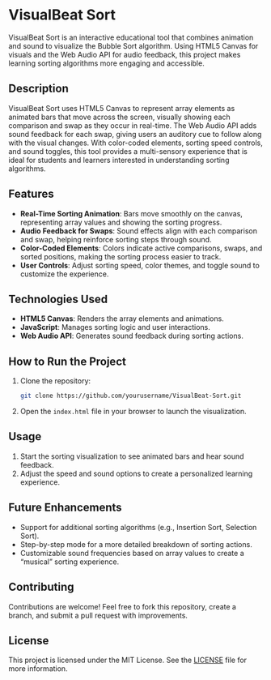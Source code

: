 # VisualBeat Sort

VisualBeat Sort is an interactive educational tool that combines animation and sound to visualize the Bubble Sort algorithm. Using HTML5 Canvas for visuals and the Web Audio API for audio feedback, this project makes learning sorting algorithms more engaging and accessible.

## Description

VisualBeat Sort uses HTML5 Canvas to represent array elements as animated bars that move across the screen, visually showing each comparison and swap as they occur in real-time. The Web Audio API adds sound feedback for each swap, giving users an auditory cue to follow along with the visual changes. With color-coded elements, sorting speed controls, and sound toggles, this tool provides a multi-sensory experience that is ideal for students and learners interested in understanding sorting algorithms.

## Features

- **Real-Time Sorting Animation**: Bars move smoothly on the canvas, representing array values and showing the sorting progress.
- **Audio Feedback for Swaps**: Sound effects align with each comparison and swap, helping reinforce sorting steps through sound.
- **Color-Coded Elements**: Colors indicate active comparisons, swaps, and sorted positions, making the sorting process easier to track.
- **User Controls**: Adjust sorting speed, color themes, and toggle sound to customize the experience.

## Technologies Used

- **HTML5 Canvas**: Renders the array elements and animations.
- **JavaScript**: Manages sorting logic and user interactions.
- **Web Audio API**: Generates sound feedback during sorting actions.

## How to Run the Project

1. Clone the repository:
    ```bash
    git clone https://github.com/yourusername/VisualBeat-Sort.git
    ```
2. Open the `index.html` file in your browser to launch the visualization.

## Usage

1. Start the sorting visualization to see animated bars and hear sound feedback.
2. Adjust the speed and sound options to create a personalized learning experience.

## Future Enhancements

- Support for additional sorting algorithms (e.g., Insertion Sort, Selection Sort).
- Step-by-step mode for a more detailed breakdown of sorting actions.
- Customizable sound frequencies based on array values to create a “musical” sorting experience.

## Contributing

Contributions are welcome! Feel free to fork this repository, create a branch, and submit a pull request with improvements.

## License

This project is licensed under the MIT License. See the [LICENSE](LICENSE) file for more information.
